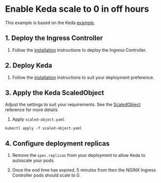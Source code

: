# Enable Keda scale to 0 in off hours

This example is based on the Keda [example](https://keda.sh/docs/2.18/scalers/cron/#scale-to-0-during-off-hours).

## 1. Deploy the Ingress Controller

1. Follow the [installation](https://docs.nginx.com/nginx-ingress-controller/installation/installation-with-manifests/)
   instructions to deploy the Ingress Controller.

## 2. Deploy Keda

1. Follow the [installation](https://keda.sh/docs/2.18/deploy/) instructions to suit your deployment preference.

## 3. Apply the Keda ScaledObject

Adjust the settings to suit your requirements.  See the [ScaledObject](https://keda.sh/docs/2.18/reference/scaledobject-spec/) reference for more details

1. Apply `scaled-object.yaml`

```console
kubectl apply -f scaled-object.yaml
```

## 4. Configure deployment replicas

1. Remove the `spec.replicas` from your deployment to allow Keda to autoscale your pods.

2. Once the end time has expired, 5 minutes from then the NGINX Ingress Controller pods should scale to 0.
